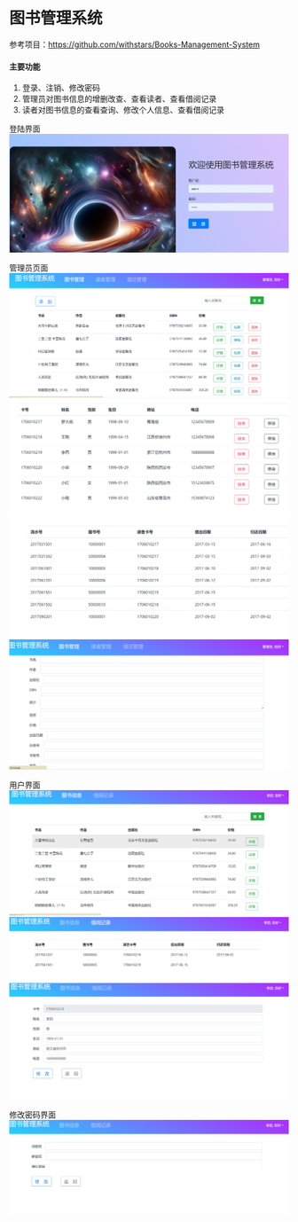 
# 图书管理系统

参考项目：https://github.com/withstars/Books-Management-System <br>

#### 主要功能
1.  登录、注销、修改密码
2.  管理员对图书信息的增删改查、查看读者、查看借阅记录
3.  读者对图书信息的查看查询、修改个人信息、查看借阅记录


登陆界面
![Alt text](image.png)

管理员页面
![Alt text](image-1.png)
![Alt text](image-2.png)
![Alt text](image-3.png)
![Alt text](image-8.png)

用户界面
![Alt text](image-4.png)
![Alt text](image-5.png)
![Alt text](image-6.png)



修改密码界面
![Alt text](image-7.png)

